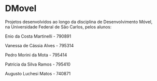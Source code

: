 # DMovel

Projetos desenvolvidos ao longo da disciplina de Desenvolvimento Móvel, na Universidade Federal de São Carlos, pelos alunos:

Enio da Costa Martinelli - 790891

Vanessa de Cássia Alves - 795314

Pedro Morini da Mota - 795414

Patrícia da Silva Ramos - 795410

Augusto Luchesi Matos - 740871

